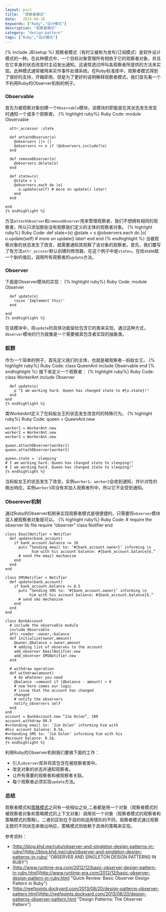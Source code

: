 ```yaml
---
layout: post
title:  "观察者模式"
date:   2015-04-26
keywords: ["Ruby","设计模式"]
description: "观察者模式"
category: "design-pattern"
tags: ["Ruby","设计模式"]
---
```

{% include JB/setup %}
观察者模式（有时又被称为发布/订阅模式）是软件设计模式的一种。在此种模式中，一个目标对象管理所有相依于它的观察者对象，并且在它本身的状态改变时主动发出通知。这通常透过呼叫各观察者所提供的方法来实现。此种模式通常被用来实作事件处理系统。在Ruby标准库中，观察者模式得到了很好的支持，开箱即用，但是为了更好的说明解释观察者模式，我们首先看一个不利用Ruby的Observer机制的例子。
### Observable
首先为被观察对象创建一个`Observable`模块，该模块的职能是在其状态发生改变时通知一个或多个观察者。
	{% highlight ruby%}
	Ruby Code:
	module Observable
	 
	  attr_accessor :state
	 
	  def attachObserver(o)
	    @observers ||= []
	    @observers << o if !@observers.include?(o)
	  end
	 
	  def removeObserver(o)
	    @observers.delete(o)
	  end
	 
	  def state=(s)
	    @state = s
	    @observers.each do |o|
	      o.update(self) # more on update() later!
	    end
	  end
	 
	end
	{% endhighlight %}
方法`attachObserver`和`removeObserver`用来管理观察者，我们不想拥有相同的观察者，所以只添加那些没有观察我们定义的主体的观察者对象。
    {% highlight ruby%}
    Ruby Code:
	def state=(s)
	  @state = s
	  @observers.each do |o|
	    o.update(self) # more on update() later!
	  end
	end
	{% endhighlight %}
当被观察对象的状态发生了改变，就需要通知其观察了该对象的观察者。首先，我们覆写了有方法`attr_accssor`默认创建的修改器，在这个例子中是`state=`。在给state赋一个新的值后，调用所有观察者的`update`方法。
### Observer
下面是Observer模块的实现：
    {% highlight ruby%}
    Ruby Code:
	module Observer
	   
	  def update(o)
	    raise 'Implement this!'
	  end
	 
	end
	{% endhighlight %}
在该模块中，将`update`的具体功能留给包含它的类来实现，通过这种方式，`Observer`模块的行为就像是一个需要被其包含者实现的抽象类。
### 蚁群
作为一个简单的例子，首先定义我们的主体，也就是被观察者--蚂蚁女王。
    {% highlight ruby%}
    Ruby Code:
	class QueenAnt
	  include Observable
	end
	{% endhighlight %}
接下来定义一个观察者：
    {% highlight ruby%}
    Ruby Code:
	class WorkerAnt
	  include Observer
	 
	  def update(o)
	    p "I am working hard. Queen has changed state to #{o.state}!"
	  end
	end
	{% endhighlight %}
类WorkerAnt定义了在蚂蚁女王的状态发生改变时的特殊行为。
    {% highlight ruby%}
    Ruby Code:
	queen = QueenAnt.new
	 
	worker1 = WorkerAnt.new
	worker2 = WorkerAnt.new
	worker3 = WorkerAnt.new
	 
	queen.attachObserver(worker1)
	queen.attachObserver(worker2)
	 
	queen.state = 'sleeping'
	# I am working hard. Queen has changed state to sleeping!" 
	# I am working hard. Queen has changed state to sleeping!" 
	{% endhighlight %}
当蚂蚁女王的状态发生了改变，实例`worker1`、`worker2`会收到通知，并针对性的做出响应，实例`worker3`并没有并加入观察者列中，所以它不会受到通知。

### Obserever机制
通过Ruby的Observer机制来实现观察者模式是很便捷的，只需要将`observer`模块混入被观察者对象就可以。
    {% highlight ruby%}
    Ruby Code:
	# require the observer lib file
	require “observer”
	class Notifier
	end
	 
	class EmailNotifier < Notifier
	  def update(bank_account)
	    if bank_account.balance <= 10
	      puts “Sending email to: ‘#{bank_account.owner}’ informing \n
                him with his account balance: #{bank_account.balance}$.”
	      # send the email mechanism
	    end
	  end
	end
	 
	class SMSNotifier < Notifier
	  def update(bank_account)
	    if bank_account.balance <= 0.5 
	      puts “Sending SMS to: ‘#{bank_account.owner}’ informing \n
               him with his account balance: #{bank_account.balance}$.”
	      # send sms mechanism
	    end
	  end
	end
	 
	class BankAccount
	  # include the observable module
	  include Observable 
	  attr_reader :owner,:balance
	  def initialize(owner,amount)
	    @owner,@balance = owner,amount
	    # adding list of observes to the account
	    add_observer EmailNotifier.new  
	    add_observer SMSNotifier.new
	  end
	  
	  # withdraw operation
	  def withdraw(amount)
	    # do whatever you need
	    @balance -=amount if (@balance - amount) > 0
	    # now here comes our logic
	    # issue that the account has changed
	    changed
	    # notify the observers
	    notify_observers self
	  end
	end
	account = BankAccount.new “Jim Oslen”, 100
	account.withdraw 99.5
	#=>Sending email to: ‘Jim Oslen’ informing him with 
    #his account balance: 0.5$.
	#=>Sending SMS to: ‘Jim Oslen’ informing him with his
    #account balance: 0.5$.
    {% endhighlight %}
利用Ruby的Observer机制我们要做下面的工作：

- 引入`observer`库并将其包含在被观察者类中。
- 改变对象的状态并通知观察者。
- 让所有需要的观察者和被观察者关联。
- 每个观察者必须实现`update`方法。

### 总结
观察者模式和<a href="https://jack-nie.github.io/blog/pattern-to-pattern-template-method-and-strategy/">策略模式</a>之间有一些相似之处,二者都是用一个对象（观察者模式的被观察者对象和策略模式的上下文对象）调用另一个对象（观察者模式的观察者和策略模式的策略）。二者的区别在于目的和适用情形的不同，观察者模式通过观察主题的不同状态来做出响应，策略模式则依赖于具体的策略来实现。

参考资料：

- [http://blog.khd.me/ruby/observer-and-singleton-design-patterns-in-ruby/](http://blog.khd.me/ruby/observer-and-singleton-design-patterns-in-ruby/ "OBSERVER AND SINGLETON DESIGN PATTERNS IN RUBY")
- [http://www.runtime-era.com/2012/12/basic-observer-design-pattern-in-ruby.html](http://www.runtime-era.com/2012/12/basic-observer-design-pattern-in-ruby.html "Quick Review: Basic Observer Design Pattern in Ruby")
- [http://reefpoints.dockyard.com/2013/08/20/design-patterns-observer-pattern.html](http://reefpoints.dockyard.com/2013/08/20/design-patterns-observer-pattern.html "Design Patterns: The Observer Pattern")
